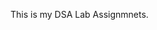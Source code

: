 This is my DSA Lab Assignmnets.

<!---
Sadiajaved-113/Sadiajaved-113 is a ✨ special ✨ repository because its `README.md` (this file) appears on your GitHub profile.
You can click the Preview link to take a look at your changes.
--->
